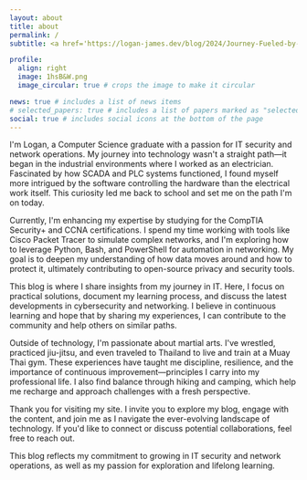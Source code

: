 ```yaml
---
layout: about
title: about
permalink: /
subtitle: <a href='https://logan-james.dev/blog/2024/Journey-Fueled-by-Curiosity/'> A Journey Fueled by Curiosity </a>

profile:
  align: right
  image: 1hsB&W.png
  image_circular: true # crops the image to make it circular

news: true # includes a list of news items
# selected_papers: true # includes a list of papers marked as "selected={true}"
social: true # includes social icons at the bottom of the page
---
```


I'm Logan, a Computer Science graduate with a passion for IT security and network operations. My journey into technology wasn't a straight path—it began in the industrial environments where I worked as an electrician. Fascinated by how SCADA and PLC systems functioned, I found myself more intrigued by the software controlling the hardware than the electrical work itself. This curiosity led me back to school and set me on the path I'm on today.

Currently, I'm enhancing my expertise by studying for the CompTIA Security+ and CCNA certifications. I spend my time working with tools like Cisco Packet Tracer to simulate complex networks, and I'm exploring how to leverage Python, Bash, and PowerShell for automation in networking. My goal is to deepen my understanding of how data moves around and how to protect it, ultimately contributing to open-source privacy and security tools.

This blog is where I share insights from my journey in IT. Here, I focus on practical solutions, document my learning process, and discuss the latest developments in cybersecurity and networking. I believe in continuous learning and hope that by sharing my experiences, I can contribute to the community and help others on similar paths.

Outside of technology, I'm passionate about martial arts. I've wrestled, practiced jiu-jitsu, and even traveled to Thailand to live and train at a Muay Thai gym. These experiences have taught me discipline, resilience, and the importance of continuous improvement—principles I carry into my professional life. I also find balance through hiking and camping, which help me recharge and approach challenges with a fresh perspective.

Thank you for visiting my site. I invite you to explore my blog, engage with the content, and join me as I navigate the ever-evolving landscape of technology. If you'd like to connect or discuss potential collaborations, feel free to reach out.

This blog reflects my commitment to growing in IT security and network operations, as well as my passion for exploration and lifelong learning.
